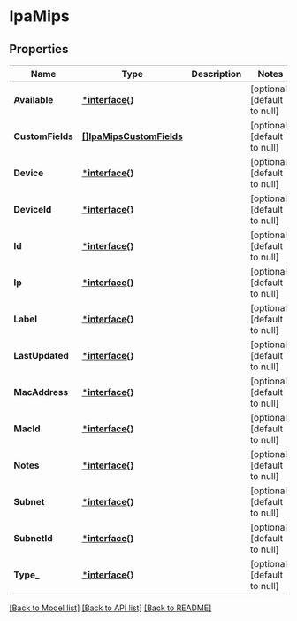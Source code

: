 # IpaMips

## Properties
Name | Type | Description | Notes
------------ | ------------- | ------------- | -------------
**Available** | [***interface{}**](interface{}.md) |  | [optional] [default to null]
**CustomFields** | [**[]IpaMipsCustomFields**](IPAMips_custom_fields.md) |  | [optional] [default to null]
**Device** | [***interface{}**](interface{}.md) |  | [optional] [default to null]
**DeviceId** | [***interface{}**](interface{}.md) |  | [optional] [default to null]
**Id** | [***interface{}**](interface{}.md) |  | [optional] [default to null]
**Ip** | [***interface{}**](interface{}.md) |  | [optional] [default to null]
**Label** | [***interface{}**](interface{}.md) |  | [optional] [default to null]
**LastUpdated** | [***interface{}**](interface{}.md) |  | [optional] [default to null]
**MacAddress** | [***interface{}**](interface{}.md) |  | [optional] [default to null]
**MacId** | [***interface{}**](interface{}.md) |  | [optional] [default to null]
**Notes** | [***interface{}**](interface{}.md) |  | [optional] [default to null]
**Subnet** | [***interface{}**](interface{}.md) |  | [optional] [default to null]
**SubnetId** | [***interface{}**](interface{}.md) |  | [optional] [default to null]
**Type_** | [***interface{}**](interface{}.md) |  | [optional] [default to null]

[[Back to Model list]](../README.md#documentation-for-models) [[Back to API list]](../README.md#documentation-for-api-endpoints) [[Back to README]](../README.md)


